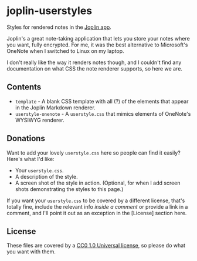 # joplin-userstyles

Styles for rendered notes in the [Joplin app](https://joplinapp.org/).

Joplin's a great note-taking application that lets you store your notes
where you want, fully encrypted. For me, it was the best alternative to
Microsoft's OneNote when I switched to Linux on my laptop.

I don't really like the way it renders notes though, and I couldn't find any
documentation on what CSS the note renderer supports, so here we are.

## Contents

* `template` - A blank CSS template with all (?) of the elements that appear
  in the Joplin Markdown renderer.
* `userstyle-onenote` - A `userstyle.css` that mimics elements of OneNote's
  WYSIWYG renderer.

## Donations

Want to add your lovely `userstyle.css` here so people can find it easily?
Here's what I'd like:

* Your `userstyle.css`.
* A description of the style.
* A screen shot of the style in action. (Optional, for when I add screen shots
  demonstrating the styles to this page.)

If you want your `userstyle.css` to be covered by a different license, that's
totally fine, include the relevant info _inside a comment_ or provide a link in
a comment, and I'll point it out as an exception in the [License] section here.

## License

These files are covered by a [CC0 1.0 Universal license](LICENSE), so please
do what you want with them.
